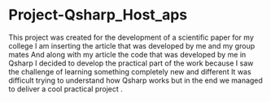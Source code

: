 # Project-Qsharp_Host_aps
This project was created for the development of a scientific paper for my college I am inserting the article that was developed by me and my group mates And along with my article the code that was developed by me in Qsharp I decided to develop the practical part of the work because I saw the challenge of learning something completely new and different It was difficult trying to understand how Qsharp works but in the end we managed to deliver a cool practical project .
